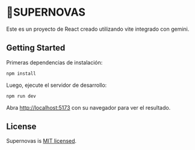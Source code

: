 # 🚀SUPERNOVAS

Este es un proyecto de React creado utilizando vite integrado con gemini.

## Getting Started

Primeras dependencias de instalación:

```bash
npm install
```

Luego, ejecute el servidor de desarrollo:

```bash
npm run dev
```

Abra [http://localhost:5173](http://localhost:5173) con su navegador para ver el resultado.

## License

Supernovas is [MIT licensed](LICENSE).
